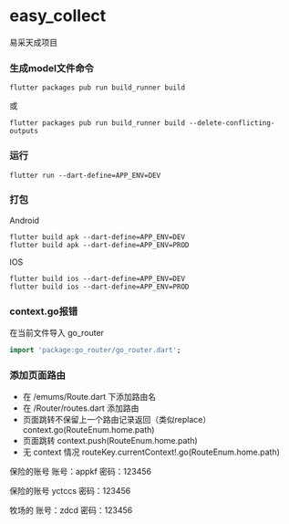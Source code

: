 # easy_collect
易采天成项目

### 生成model文件命令
```shell
flutter packages pub run build_runner build
```
或
```shell
flutter packages pub run build_runner build --delete-conflicting-outputs
```

### 运行
```shell
flutter run --dart-define=APP_ENV=DEV
```

### 打包
Android
```shell
flutter build apk --dart-define=APP_ENV=DEV
flutter build apk --dart-define=APP_ENV=PROD
```
IOS
```shell
flutter build ios --dart-define=APP_ENV=DEV
flutter build ios --dart-define=APP_ENV=PROD
```


### context.go报错
在当前文件导入 go_router
```dart
import 'package:go_router/go_router.dart';
```

### 添加页面路由
- 在 /emums/Route.dart 下添加路由名
- 在 /Router/routes.dart 添加路由
- 页面跳转不保留上一个路由记录返回（类似replace） context.go(RouteEnum.home.path)
- 页面跳转 context.push(RouteEnum.home.path)
- 无 context 情况 routeKey.currentContext!.go(RouteEnum.home.path)


保险的账号
账号：appkf
密码：123456

保险的账号
yctccs
密码：123456



牧场的
账号：zdcd
密码：123456